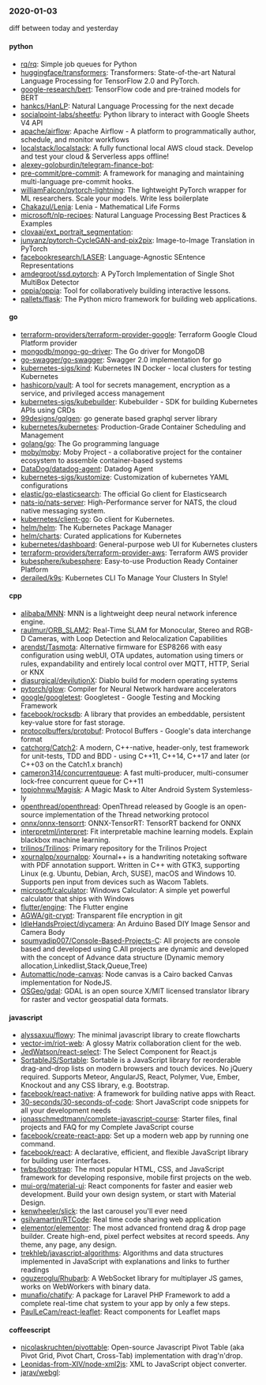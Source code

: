 ### 2020-01-03
diff between today and yesterday

#### python
* [rq/rq](https://github.com/rq/rq): Simple job queues for Python
* [huggingface/transformers](https://github.com/huggingface/transformers):  Transformers: State-of-the-art Natural Language Processing for TensorFlow 2.0 and PyTorch.
* [google-research/bert](https://github.com/google-research/bert): TensorFlow code and pre-trained models for BERT
* [hankcs/HanLP](https://github.com/hankcs/HanLP): Natural Language Processing for the next decade
* [socialpoint-labs/sheetfu](https://github.com/socialpoint-labs/sheetfu): Python library to interact with Google Sheets V4 API
* [apache/airflow](https://github.com/apache/airflow): Apache Airflow - A platform to programmatically author, schedule, and monitor workflows
* [localstack/localstack](https://github.com/localstack/localstack):  A fully functional local AWS cloud stack. Develop and test your cloud & Serverless apps offline!
* [alexey-goloburdin/telegram-finance-bot](https://github.com/alexey-goloburdin/telegram-finance-bot):         
* [pre-commit/pre-commit](https://github.com/pre-commit/pre-commit): A framework for managing and maintaining multi-language pre-commit hooks.
* [williamFalcon/pytorch-lightning](https://github.com/williamFalcon/pytorch-lightning): The lightweight PyTorch wrapper for ML researchers. Scale your models. Write less boilerplate
* [Chakazul/Lenia](https://github.com/Chakazul/Lenia): Lenia - Mathematical Life Forms
* [microsoft/nlp-recipes](https://github.com/microsoft/nlp-recipes): Natural Language Processing Best Practices & Examples
* [clovaai/ext_portrait_segmentation](https://github.com/clovaai/ext_portrait_segmentation): 
* [junyanz/pytorch-CycleGAN-and-pix2pix](https://github.com/junyanz/pytorch-CycleGAN-and-pix2pix): Image-to-Image Translation in PyTorch
* [facebookresearch/LASER](https://github.com/facebookresearch/LASER): Language-Agnostic SEntence Representations
* [amdegroot/ssd.pytorch](https://github.com/amdegroot/ssd.pytorch): A PyTorch Implementation of Single Shot MultiBox Detector
* [oppia/oppia](https://github.com/oppia/oppia): Tool for collaboratively building interactive lessons.
* [pallets/flask](https://github.com/pallets/flask): The Python micro framework for building web applications.

#### go
* [terraform-providers/terraform-provider-google](https://github.com/terraform-providers/terraform-provider-google): Terraform Google Cloud Platform provider
* [mongodb/mongo-go-driver](https://github.com/mongodb/mongo-go-driver): The Go driver for MongoDB
* [go-swagger/go-swagger](https://github.com/go-swagger/go-swagger): Swagger 2.0 implementation for go
* [kubernetes-sigs/kind](https://github.com/kubernetes-sigs/kind): Kubernetes IN Docker - local clusters for testing Kubernetes
* [hashicorp/vault](https://github.com/hashicorp/vault): A tool for secrets management, encryption as a service, and privileged access management
* [kubernetes-sigs/kubebuilder](https://github.com/kubernetes-sigs/kubebuilder): Kubebuilder - SDK for building Kubernetes APIs using CRDs
* [99designs/gqlgen](https://github.com/99designs/gqlgen): go generate based graphql server library
* [kubernetes/kubernetes](https://github.com/kubernetes/kubernetes): Production-Grade Container Scheduling and Management
* [golang/go](https://github.com/golang/go): The Go programming language
* [moby/moby](https://github.com/moby/moby): Moby Project - a collaborative project for the container ecosystem to assemble container-based systems
* [DataDog/datadog-agent](https://github.com/DataDog/datadog-agent): Datadog Agent
* [kubernetes-sigs/kustomize](https://github.com/kubernetes-sigs/kustomize): Customization of kubernetes YAML configurations
* [elastic/go-elasticsearch](https://github.com/elastic/go-elasticsearch): The official Go client for Elasticsearch
* [nats-io/nats-server](https://github.com/nats-io/nats-server): High-Performance server for NATS, the cloud native messaging system.
* [kubernetes/client-go](https://github.com/kubernetes/client-go): Go client for Kubernetes.
* [helm/helm](https://github.com/helm/helm): The Kubernetes Package Manager
* [helm/charts](https://github.com/helm/charts): Curated applications for Kubernetes
* [kubernetes/dashboard](https://github.com/kubernetes/dashboard): General-purpose web UI for Kubernetes clusters
* [terraform-providers/terraform-provider-aws](https://github.com/terraform-providers/terraform-provider-aws): Terraform AWS provider
* [kubesphere/kubesphere](https://github.com/kubesphere/kubesphere): Easy-to-use Production Ready Container Platform
* [derailed/k9s](https://github.com/derailed/k9s):  Kubernetes CLI To Manage Your Clusters In Style!

#### cpp
* [alibaba/MNN](https://github.com/alibaba/MNN): MNN is a lightweight deep neural network inference engine.
* [raulmur/ORB_SLAM2](https://github.com/raulmur/ORB_SLAM2): Real-Time SLAM for Monocular, Stereo and RGB-D Cameras, with Loop Detection and Relocalization Capabilities
* [arendst/Tasmota](https://github.com/arendst/Tasmota): Alternative firmware for ESP8266 with easy configuration using webUI, OTA updates, automation using timers or rules, expandability and entirely local control over MQTT, HTTP, Serial or KNX
* [diasurgical/devilutionX](https://github.com/diasurgical/devilutionX): Diablo build for modern operating systems
* [pytorch/glow](https://github.com/pytorch/glow): Compiler for Neural Network hardware accelerators
* [google/googletest](https://github.com/google/googletest): Googletest - Google Testing and Mocking Framework
* [facebook/rocksdb](https://github.com/facebook/rocksdb): A library that provides an embeddable, persistent key-value store for fast storage.
* [protocolbuffers/protobuf](https://github.com/protocolbuffers/protobuf): Protocol Buffers - Google's data interchange format
* [catchorg/Catch2](https://github.com/catchorg/Catch2): A modern, C++-native, header-only, test framework for unit-tests, TDD and BDD - using C++11, C++14, C++17 and later (or C++03 on the Catch1.x branch)
* [cameron314/concurrentqueue](https://github.com/cameron314/concurrentqueue): A fast multi-producer, multi-consumer lock-free concurrent queue for C++11
* [topjohnwu/Magisk](https://github.com/topjohnwu/Magisk): A Magic Mask to Alter Android System Systemless-ly
* [openthread/openthread](https://github.com/openthread/openthread): OpenThread released by Google is an open-source implementation of the Thread networking protocol
* [onnx/onnx-tensorrt](https://github.com/onnx/onnx-tensorrt): ONNX-TensorRT: TensorRT backend for ONNX
* [interpretml/interpret](https://github.com/interpretml/interpret): Fit interpretable machine learning models. Explain blackbox machine learning.
* [trilinos/Trilinos](https://github.com/trilinos/Trilinos): Primary repository for the Trilinos Project
* [xournalpp/xournalpp](https://github.com/xournalpp/xournalpp): Xournal++ is a handwriting notetaking software with PDF annotation support. Written in C++ with GTK3, supporting Linux (e.g. Ubuntu, Debian, Arch, SUSE), macOS and Windows 10. Supports pen input from devices such as Wacom Tablets.
* [microsoft/calculator](https://github.com/microsoft/calculator): Windows Calculator: A simple yet powerful calculator that ships with Windows
* [flutter/engine](https://github.com/flutter/engine): The Flutter engine
* [AGWA/git-crypt](https://github.com/AGWA/git-crypt): Transparent file encryption in git
* [IdleHandsProject/diycamera](https://github.com/IdleHandsProject/diycamera): An Arduino Based DIY Image Sensor and Camera Body
* [soumyadip007/Console-Based-Projects-C](https://github.com/soumyadip007/Console-Based-Projects-C): All projects are console based and developed using C.All projects are dynamic and developed with the concept of Advance data structure (Dynamic memory allocation,Linkedlist,Stack,Queue,Tree)
* [Automattic/node-canvas](https://github.com/Automattic/node-canvas): Node canvas is a Cairo backed Canvas implementation for NodeJS.
* [OSGeo/gdal](https://github.com/OSGeo/gdal): GDAL is an open source X/MIT licensed translator library for raster and vector geospatial data formats.

#### javascript
* [alyssaxuu/flowy](https://github.com/alyssaxuu/flowy): The minimal javascript library to create flowcharts 
* [vector-im/riot-web](https://github.com/vector-im/riot-web): A glossy Matrix collaboration client for the web.
* [JedWatson/react-select](https://github.com/JedWatson/react-select): The Select Component for React.js
* [SortableJS/Sortable](https://github.com/SortableJS/Sortable): Sortable  is a JavaScript library for reorderable drag-and-drop lists on modern browsers and touch devices. No jQuery required. Supports Meteor, AngularJS, React, Polymer, Vue, Ember, Knockout and any CSS library, e.g. Bootstrap.
* [facebook/react-native](https://github.com/facebook/react-native): A framework for building native apps with React.
* [30-seconds/30-seconds-of-code](https://github.com/30-seconds/30-seconds-of-code): Short JavaScript code snippets for all your development needs
* [jonasschmedtmann/complete-javascript-course](https://github.com/jonasschmedtmann/complete-javascript-course): Starter files, final projects and FAQ for my Complete JavaScript course
* [facebook/create-react-app](https://github.com/facebook/create-react-app): Set up a modern web app by running one command.
* [facebook/react](https://github.com/facebook/react): A declarative, efficient, and flexible JavaScript library for building user interfaces.
* [twbs/bootstrap](https://github.com/twbs/bootstrap): The most popular HTML, CSS, and JavaScript framework for developing responsive, mobile first projects on the web.
* [mui-org/material-ui](https://github.com/mui-org/material-ui): React components for faster and easier web development. Build your own design system, or start with Material Design.
* [kenwheeler/slick](https://github.com/kenwheeler/slick): the last carousel you'll ever need
* [gsilvamartin/RTCode](https://github.com/gsilvamartin/RTCode): Real time code sharing web application
* [elementor/elementor](https://github.com/elementor/elementor): The most advanced frontend drag & drop page builder. Create high-end, pixel perfect websites at record speeds. Any theme, any page, any design.
* [trekhleb/javascript-algorithms](https://github.com/trekhleb/javascript-algorithms):  Algorithms and data structures implemented in JavaScript with explanations and links to further readings
* [oguzeroglu/Rhubarb](https://github.com/oguzeroglu/Rhubarb): A WebSocket library for multiplayer JS games, works on WebWorkers with binary data.
* [munafio/chatify](https://github.com/munafio/chatify): A package for Laravel PHP Framework to add a complete real-time chat system to your app by only a few steps.
* [PaulLeCam/react-leaflet](https://github.com/PaulLeCam/react-leaflet):  React components for  Leaflet maps

#### coffeescript
* [nicolaskruchten/pivottable](https://github.com/nicolaskruchten/pivottable): Open-source Javascript Pivot Table (aka Pivot Grid, Pivot Chart, Cross-Tab) implementation with drag'n'drop.
* [Leonidas-from-XIV/node-xml2js](https://github.com/Leonidas-from-XIV/node-xml2js): XML to JavaScript object converter.
* [jarav/webgl](https://github.com/jarav/webgl): 
